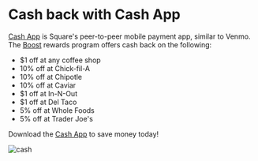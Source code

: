 # Cash back with Cash App

[Cash App](https://cash.me/app/BDCTFBB) is Square's peer-to-peer mobile payment app, similar to Venmo. The [Boost](https://cash.app/help/us/en-us/1014-cash-boost) rewards program offers cash back on the following:

* $1 off at any coffee shop
* 10% off at Chick-fil-A
* 10% off at Chipotle
* 10% off at Caviar
* $1 off at In-N-Out
* $1 off at Del Taco
* 5% off at Whole Foods
* 5% off at Trader Joe's

Download the [Cash App](https://cash.me/app/BDCTFBB) to save money today!

![cash](https://raw.githubusercontent.com/couponrecipe/couponrecipe.github.io/master/cash.png)
